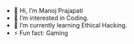 - 👋 Hi, I’m Manoj Prajapati
- 👀 I’m interested in Coding.
- 🌱 I’m currently learning Ethical Hacking.
- ⚡ Fun fact: Gaming
